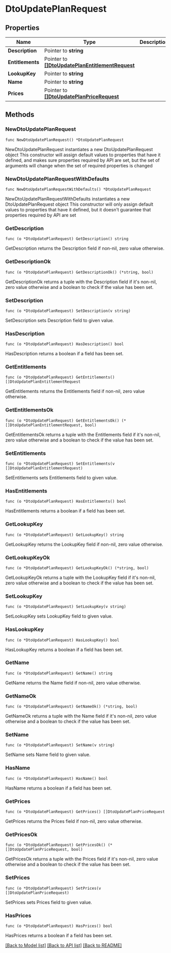 # DtoUpdatePlanRequest

## Properties

Name | Type | Description | Notes
------------ | ------------- | ------------- | -------------
**Description** | Pointer to **string** |  | [optional] 
**Entitlements** | Pointer to [**[]DtoUpdatePlanEntitlementRequest**](DtoUpdatePlanEntitlementRequest.md) |  | [optional] 
**LookupKey** | Pointer to **string** |  | [optional] 
**Name** | Pointer to **string** |  | [optional] 
**Prices** | Pointer to [**[]DtoUpdatePlanPriceRequest**](DtoUpdatePlanPriceRequest.md) |  | [optional] 

## Methods

### NewDtoUpdatePlanRequest

`func NewDtoUpdatePlanRequest() *DtoUpdatePlanRequest`

NewDtoUpdatePlanRequest instantiates a new DtoUpdatePlanRequest object
This constructor will assign default values to properties that have it defined,
and makes sure properties required by API are set, but the set of arguments
will change when the set of required properties is changed

### NewDtoUpdatePlanRequestWithDefaults

`func NewDtoUpdatePlanRequestWithDefaults() *DtoUpdatePlanRequest`

NewDtoUpdatePlanRequestWithDefaults instantiates a new DtoUpdatePlanRequest object
This constructor will only assign default values to properties that have it defined,
but it doesn't guarantee that properties required by API are set

### GetDescription

`func (o *DtoUpdatePlanRequest) GetDescription() string`

GetDescription returns the Description field if non-nil, zero value otherwise.

### GetDescriptionOk

`func (o *DtoUpdatePlanRequest) GetDescriptionOk() (*string, bool)`

GetDescriptionOk returns a tuple with the Description field if it's non-nil, zero value otherwise
and a boolean to check if the value has been set.

### SetDescription

`func (o *DtoUpdatePlanRequest) SetDescription(v string)`

SetDescription sets Description field to given value.

### HasDescription

`func (o *DtoUpdatePlanRequest) HasDescription() bool`

HasDescription returns a boolean if a field has been set.

### GetEntitlements

`func (o *DtoUpdatePlanRequest) GetEntitlements() []DtoUpdatePlanEntitlementRequest`

GetEntitlements returns the Entitlements field if non-nil, zero value otherwise.

### GetEntitlementsOk

`func (o *DtoUpdatePlanRequest) GetEntitlementsOk() (*[]DtoUpdatePlanEntitlementRequest, bool)`

GetEntitlementsOk returns a tuple with the Entitlements field if it's non-nil, zero value otherwise
and a boolean to check if the value has been set.

### SetEntitlements

`func (o *DtoUpdatePlanRequest) SetEntitlements(v []DtoUpdatePlanEntitlementRequest)`

SetEntitlements sets Entitlements field to given value.

### HasEntitlements

`func (o *DtoUpdatePlanRequest) HasEntitlements() bool`

HasEntitlements returns a boolean if a field has been set.

### GetLookupKey

`func (o *DtoUpdatePlanRequest) GetLookupKey() string`

GetLookupKey returns the LookupKey field if non-nil, zero value otherwise.

### GetLookupKeyOk

`func (o *DtoUpdatePlanRequest) GetLookupKeyOk() (*string, bool)`

GetLookupKeyOk returns a tuple with the LookupKey field if it's non-nil, zero value otherwise
and a boolean to check if the value has been set.

### SetLookupKey

`func (o *DtoUpdatePlanRequest) SetLookupKey(v string)`

SetLookupKey sets LookupKey field to given value.

### HasLookupKey

`func (o *DtoUpdatePlanRequest) HasLookupKey() bool`

HasLookupKey returns a boolean if a field has been set.

### GetName

`func (o *DtoUpdatePlanRequest) GetName() string`

GetName returns the Name field if non-nil, zero value otherwise.

### GetNameOk

`func (o *DtoUpdatePlanRequest) GetNameOk() (*string, bool)`

GetNameOk returns a tuple with the Name field if it's non-nil, zero value otherwise
and a boolean to check if the value has been set.

### SetName

`func (o *DtoUpdatePlanRequest) SetName(v string)`

SetName sets Name field to given value.

### HasName

`func (o *DtoUpdatePlanRequest) HasName() bool`

HasName returns a boolean if a field has been set.

### GetPrices

`func (o *DtoUpdatePlanRequest) GetPrices() []DtoUpdatePlanPriceRequest`

GetPrices returns the Prices field if non-nil, zero value otherwise.

### GetPricesOk

`func (o *DtoUpdatePlanRequest) GetPricesOk() (*[]DtoUpdatePlanPriceRequest, bool)`

GetPricesOk returns a tuple with the Prices field if it's non-nil, zero value otherwise
and a boolean to check if the value has been set.

### SetPrices

`func (o *DtoUpdatePlanRequest) SetPrices(v []DtoUpdatePlanPriceRequest)`

SetPrices sets Prices field to given value.

### HasPrices

`func (o *DtoUpdatePlanRequest) HasPrices() bool`

HasPrices returns a boolean if a field has been set.


[[Back to Model list]](../README.md#documentation-for-models) [[Back to API list]](../README.md#documentation-for-api-endpoints) [[Back to README]](../README.md)


